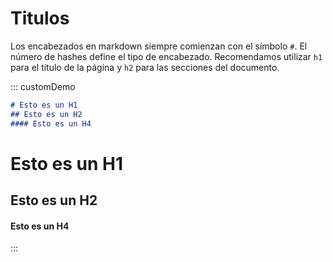 <!-- markdownlint-disable MD001 MD031-->

# Titulos

Los encabezados en markdown siempre comienzan con el símbolo `#`. El número de hashes define el tipo de encabezado. Recomendamos utilizar `h1` para el título de la página y `h2` para las secciones del documento.

::: customDemo

```markdown
# Esto es un H1
## Esto es un H2
#### Esto es un H4
```

# Esto es un H1

## Esto es un H2

#### Esto es un H4

:::
